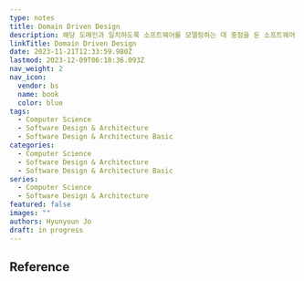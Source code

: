 ```yaml
---
type: notes
title: Domain Driven Design
description: 해당 도메인과 일치하도록 소프트웨어를 모델링하는 데 중점을 둔 소프트웨어 설계 접근 방식
linkTitle: Domain Driven Design
date: 2023-11-21T12:33:59.980Z
lastmod: 2023-12-09T06:18:36.093Z
nav_weight: 2
nav_icon:
  vendor: bs
  name: book
  color: blue
tags:
  - Computer Science
  - Software Design & Architecture
  - Software Design & Architecture Basic
categories:
  - Computer Science
  - Software Design & Architecture
  - Software Design & Architecture Basic
series:
  - Computer Science
  - Software Design & Architecture
featured: false
images: ""
authors: Hyunyoun Jo
draft: in progress
---
```


## Reference
